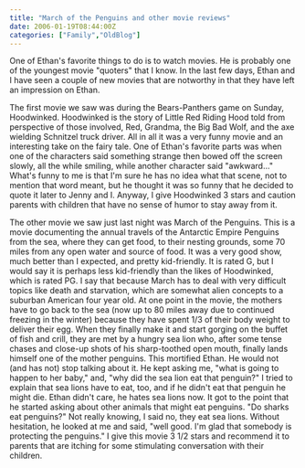 ```yaml
---
title: "March of the Penguins and other movie reviews"
date: 2006-01-19T08:44:00Z
categories: ["Family","OldBlog"]
---
```


One of Ethan's favorite things to do is to watch movies.  He is probably one of the youngest movie "quoters" that I know.  In the last few days, Ethan and I have seen a couple of new movies that are notworthy in that they have left an impression on Ethan.

The first movie we saw was during the Bears-Panthers game on Sunday, Hoodwinked.  Hoodwinked is the story of Little Red Riding Hood told from perspective of those involved, Red, Grandma, the Big Bad Wolf, and the axe wielding Schnitzel truck driver.  All in all it was a very funny movie and an interesting take on the fairy tale.  One of Ethan's favorite parts was when one of the characters said something strange then bowed off the screen slowly, all the while smiling, while another character said "awkward..."  What's funny to me is that I'm sure he has no idea what that scene, not to mention that word meant, but he thought it was so funny that he decided to quote it later to Jenny and I.  Anyway, I give Hoodwinked 3 stars and caution parents with children that have no sense of humor to stay away from it.

The other movie we saw just last night was March of the Penguins.  This is a movie documenting the annual travels of the Antarctic Empire Penguins from the sea, where they can get food, to their nesting grounds, some 70 miles from any open water and source of food.  It was a very good show, much better than I expected, and pretty kid-friendly.  It is rated G, but I would say it is perhaps less kid-friendly than the likes of Hoodwinked, which is rated PG.  I say that because March has to deal with very difficult topics like death and starvation, which are somewhat alien concepts to a suburban American four year old.  At one point in the movie, the mothers have to go back to the sea (now up to 80 miles away due to continued freezing in the winter) because they have spent 1/3 of their body weight to deliver their egg.  When they finally make it and start gorging on the buffet of fish and crill, they are met by a hungry sea lion who, after some tense chases and close-up shots of his sharp-toothed open mouth, finally lands himself one of the mother penguins.  This mortified Ethan.  He would not (and has not) stop talking about it.  He kept asking me, "what is going to happen to her baby," and, "why did the sea lion eat that penguin?"  I tried to explain that sea lions have to eat, too, and if he didn't eat that penguin he might die.  Ethan didn't care, he hates sea lions now.  It got to the point that he started asking about other animals that might eat penguins.  "Do sharks eat penguins?"  Not really knowing, I said no, they eat sea lions.  Without hesitation, he looked at me and said, "well good.  I'm glad that somebody is protecting the penguins."  I give this movie 3 1/2 stars and recommend it to parents that are itching for some stimulating conversation with their children.
